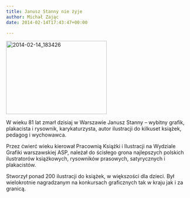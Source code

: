 ```yaml
---
title: Janusz Stanny nie żyje
author: Michał Zając
date: 2014-02-14T17:43:47+00:00

---
```

<a href="http://www.ibby.pl/wp-content/uploads/2014/02/2014-02-14_183426.jpg" rel="lightbox[1540]"><img src="http://www.ibby.pl/wp-content/uploads/2014/02/2014-02-14_183426-274x200.jpg" alt="2014-02-14_183426" width="274" height="200" class="alignnone size-medium wp-image-1541" srcset="http://www.ibby.pl/wp-content/uploads/2014/02/2014-02-14_183426-274x200.jpg 274w, http://www.ibby.pl/wp-content/uploads/2014/02/2014-02-14_183426-137x100.jpg 137w, http://www.ibby.pl/wp-content/uploads/2014/02/2014-02-14_183426.jpg 598w" sizes="(max-width: 274px) 100vw, 274px" /></a>
  
W wieku 81 lat zmarł dzisiaj w Warszawie Janusz Stanny &#8211; wybitny grafik, plakacista i rysownik, karykaturzysta, autor ilustracji do kilkuset książek, pedagog i wychowawca.
  
Przez ćwierć wieku kierował Pracownią Książki i Ilustracji na Wydziale Grafiki warszawskiej ASP, należał do ścisłego grona najlepszych polskich ilustratorów książkowych, rysowników prasowych, satyrycznych i plakacistów.
  
Stworzył ponad 200 ilustracji do książek, w większości dla dzieci. Był wielokrotnie nagradzanym na konkursach graficznych tak w kraju jak i za granicą.
